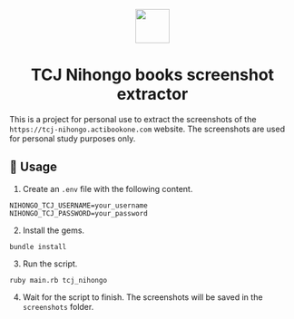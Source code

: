 <p align="center">
  <a href="https://tonystrawberry.codes/">
    <img src="https://cdn-icons-png.flaticon.com/128/2458/2458497.png" width="60" />
  </a>
</p>
<h1 align="center">
  TCJ Nihongo books screenshot extractor
</h1>

This is a project for personal use to extract the screenshots of the `https://tcj-nihongo.actibookone.com` website. The screenshots are used for personal study purposes only.

## 🚀 Usage

1. Create an `.env` file with the following content.
```
NIHONGO_TCJ_USERNAME=your_username
NIHONGO_TCJ_PASSWORD=your_password
```

2. Install the gems.
```
bundle install
```

3. Run the script.
```
ruby main.rb tcj_nihongo
```

4. Wait for the script to finish. The screenshots will be saved in the `screenshots` folder.
